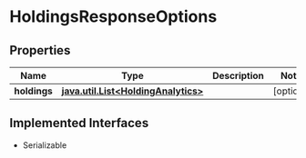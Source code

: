 

# HoldingsResponseOptions


## Properties

Name | Type | Description | Notes
------------ | ------------- | ------------- | -------------
**holdings** | [**java.util.List&lt;HoldingAnalytics&gt;**](HoldingAnalytics.md) |  |  [optional]


## Implemented Interfaces

* Serializable


